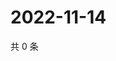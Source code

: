 # 2022-11-14

共 0 条

<!-- BEGIN WEIBO -->
<!-- 最后更新时间 Mon Nov 14 2022 03:13:21 GMT+0800 (China Standard Time) -->

<!-- END WEIBO -->
